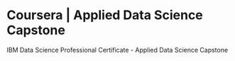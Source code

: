 # Coursera | Applied Data Science Capstone
IBM Data Science Professional Certificate - Applied Data Science Capstone
